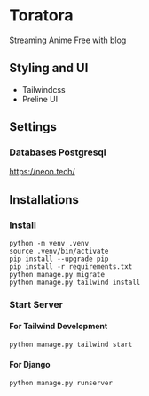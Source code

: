 # Toratora

Streaming Anime Free with blog 

## Styling and UI
- Tailwindcss
- Preline UI

## Settings
### Databases Postgresql
https://neon.tech/

## Installations
### Install 
```
python -m venv .venv
source .venv/bin/activate
pip install --upgrade pip
pip install -r requirements.txt
python manage.py migrate
python manage.py tailwind install
```

### Start Server
#### For Tailwind Development
```
python manage.py tailwind start
```
#### For Django
```
python manage.py runserver
```